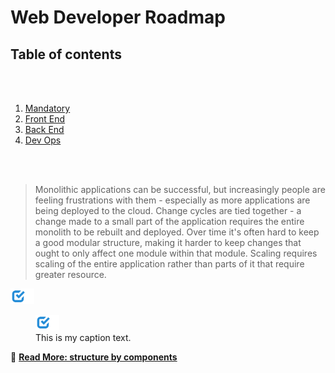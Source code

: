 [✔]: assets/images/checkbox-small-blue.png

# Web Developer Roadmap

## Table of contents

<br /><br />

1. [Mandatory](sections/mandatory)
2. [Front End](sections/front-end)
3. [Back End](sections/back-end)
4. [Dev Ops](sections/dev-ops)

<br /><br />

> Monolithic applications can be successful, but increasingly people are feeling frustrations with them - especially as more applications are being deployed to the cloud. Change cycles are tied together - a change made to a small part of the application requires the entire monolith to be rebuilt and deployed. Over time it's often hard to keep a good modular structure, making it harder to keep changes that ought to only affect one module within that module. Scaling requires scaling of the entire application rather than parts of it that require greater resource.

![alt text](assets/images/checkbox-small-blue.png 'Structuring solution by components')

<figure>
  <img src="assets/images/checkbox-small-blue.png" alt="my alt text"/>
  <figcaption>This is my caption text.</figcaption>
</figure>

🔗 [**Read More: structure by components**](/sections/projectstructre/breakintcomponents.md)

